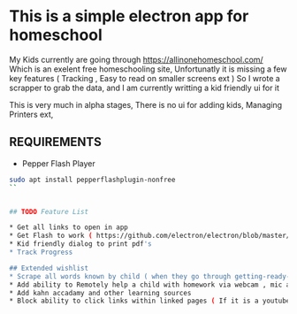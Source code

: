 # This is a simple electron app for homeschool

My Kids currently are going through https://allinonehomeschool.com/ Which is an exelent free homeschooling site, Unfortunatly it is missing a few key features ( Tracking , Easy to read on smaller screens ext ) So I wrote a scrapper to grab the data, and I am currently writting a kid friendly ui for it

This is very much in alpha stages, There is no ui for adding kids, Managing Printers ext,

## REQUIREMENTS
* Pepper Flash Player 

```bash
sudo apt install pepperflashplugin-nonfree
``


## TODO Feature List

* Get all links to open in app 
* Get Flash to work ( https://github.com/electron/electron/blob/master/docs/tutorial/using-pepper-flash-plugin.md )
* Kid friendly dialog to print pdf's
* Track Progress

## Extended wishlist
* Scrape all words known by child ( when they go through getting-ready-2, so I can find story's that have words they know that are interesting to them )
* Add ability to Remotely help a child with homework via webcam , mic and Remotly viewing what there screen looks like ( So I can help when at work )
* Add kahn accadamy and other learning sources
* Block ability to click links within linked pages ( If it is a youtube video that is linked in the lesson, I do not want my kids to accidently click an ad )
